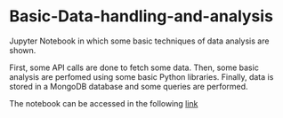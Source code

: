 # Basic-Data-handling-and-analysis
Jupyter Notebook in which some basic techniques of data analysis are shown.

First, some API calls are done to fetch some data. Then, some basic analysis are perfomed using some basic Python libraries.
Finally, data is stored in a MongoDB database and some queries are performed.

The notebook can be accessed in the following [link](Basic_Data_Analyst.ipynb) 

